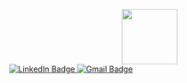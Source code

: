 <div id="header" align="center">
  <img src="https://olivier-simonneau.fr/img/logo.png" width="100"/>
</div>
<div id="badges">
  <a href="https://www.linkedin.com/in/olivier-simonneau-pro/">
    <img src="https://img.shields.io/badge/LinkedIn-blue?style=for-the-badge&logo=linkedin&logoColor=white" alt="LinkedIn Badge"/>
  </a>
  <a href="mailto:pro@olivier-simonneau.fr">
    <img src="https://img.shields.io/badge/Gmail-red?style=for-the-badge&logo=gmail&logoColor=white" alt="Gmail Badge"/>
  </a>
</div>
